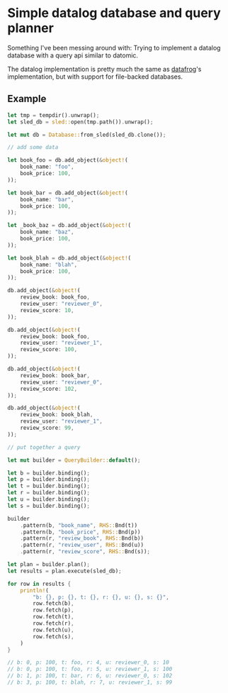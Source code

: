 # Simple datalog database and query planner

Something I've been messing around with: Trying to implement a datalog database
with a query api similar to datomic.

The datalog implementation is pretty much the same as
[datafrog](https://github.com/rust-lang/datafrog)'s implementation, but with
support for file-backed databases.


## Example

``` rust
let tmp = tempdir().unwrap();
let sled_db = sled::open(tmp.path()).unwrap();

let mut db = Database::from_sled(sled_db.clone());

// add some data

let book_foo = db.add_object(&object!(
    book_name: "foo",
    book_price: 100,
));

let book_bar = db.add_object(&object!(
    book_name: "bar",
    book_price: 100,
));

let _book_baz = db.add_object(&object!(
    book_name: "baz",
    book_price: 100,
));

let book_blah = db.add_object(&object!(
    book_name: "blah",
    book_price: 100,
));

db.add_object(&object!(
    review_book: book_foo,
    review_user: "reviewer_0",
    review_score: 10,
));

db.add_object(&object!(
    review_book: book_foo,
    review_user: "reviewer_1",
    review_score: 100,
));

db.add_object(&object!(
    review_book: book_bar,
    review_user: "reviewer_0",
    review_score: 102,
));

db.add_object(&object!(
    review_book: book_blah,
    review_user: "reviewer_1",
    review_score: 99,
));

// put together a query

let mut builder = QueryBuilder::default();

let b = builder.binding();
let p = builder.binding();
let t = builder.binding();
let r = builder.binding();
let u = builder.binding();
let s = builder.binding();

builder
    .pattern(b, "book_name", RHS::Bnd(t))
    .pattern(b, "book_price", RHS::Bnd(p))
    .pattern(r, "review_book", RHS::Bnd(b))
    .pattern(r, "review_user", RHS::Bnd(u))
    .pattern(r, "review_score", RHS::Bnd(s));

let plan = builder.plan();
let results = plan.execute(sled_db);

for row in results {
    println!(
        "b: {}, p: {}, t: {}, r: {}, u: {}, s: {}",
        row.fetch(b),
        row.fetch(p),
        row.fetch(t),
        row.fetch(r),
        row.fetch(u),
        row.fetch(s),
    )
}

// b: 0, p: 100, t: foo, r: 4, u: reviewer_0, s: 10
// b: 0, p: 100, t: foo, r: 5, u: reviewer_1, s: 100
// b: 1, p: 100, t: bar, r: 6, u: reviewer_0, s: 102
// b: 3, p: 100, t: blah, r: 7, u: reviewer_1, s: 99
```
